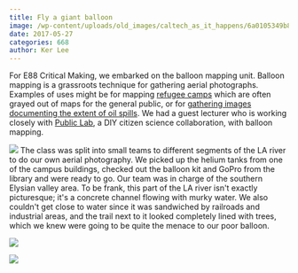 ```yaml
---
title: Fly a giant balloon
image: /wp-content/uploads/old_images/caltech_as_it_happens/6a0105349b8251970b01b8d2825c2d970c.jpg
date: 2017-05-27
categories: 668
author: Ker Lee
---
```



For E88 Critical Making, we embarked on the balloon mapping unit. Balloon mapping is a grassroots technique for gathering aerial photographs. Examples of uses might be for mapping [refugee camps](https://www.aljazeera.com/news/2016/10/palestinians-craft-aerial-map-refugee-camp-161023094242938.html) which are often grayed out of maps for the general public, or for [gathering images documenting the extent of oil spills](https://www.cnn.com/2010/TECH/05/06/crowdsource.gulf.oil/index.html). We had a guest lecturer who is working closely with [Public Lab](https://publiclab.org), a DIY citizen science collaboration, with balloon mapping.


![](/old_images/6a0105349b8251970b01b8d2825c31970c-320wi.jpg)
The class was split into small teams to different segments of the LA river to do our own aerial photography. We picked up the helium tanks from one of the campus buildings, checked out the balloon kit and GoPro from the library and were ready to go. Our team was in charge of the southern Elysian valley area. To be frank, this part of the LA river isn't exactly picturesque; it's a concrete channel flowing with murky water. We also couldn't get close to water since it was sandwiched by railroads and industrial areas, and the trail next to it looked completely lined with trees, which we knew were going to be quite the menace to our poor balloon.


![](/old_images/caltech_as_it_happens/6a0105349b8251970b01b8d2825c40970c.jpg)


![](/old_images/caltech_as_it_happens/6a0105349b8251970b01b8d2825d94970c.png)
